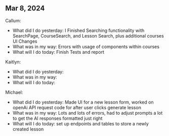 ## Mar 8, 2024
Callum:
- What did I do yesterday: I Finished Searching functionality with SearchPage, CourseSearch, and Lesson Search, plus additional courses UI Changes
- What was in my way: Errors with usage of components within courses
- What will I do today: Finish Tests and report

Kaitlyn:
- What did I do yesterday: 
- What was in my way:
- What will I do today: 

Michael:
- What did I do yesterday: Made UI for a new lesson form, worked on openAi API request code for after user clicks generate lesson
- What was in my way: Lots and lots of errors, had to adjust prompts a lot to get the AI responses formatted just right
- What will I do today: set up endpoints and tables to store a newly created lesson
